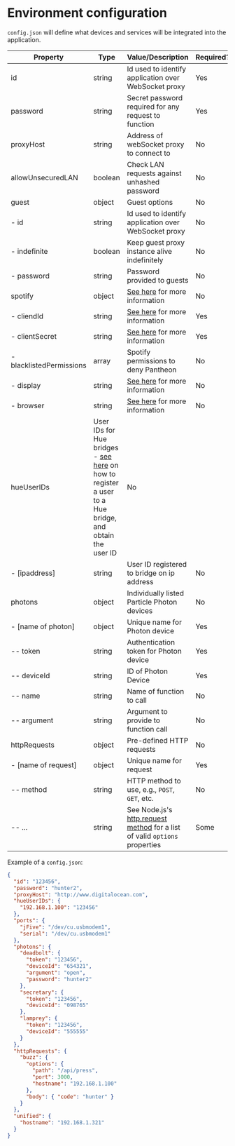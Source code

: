 # Environment configuration

`config.json` will define what devices and services will be integrated into the application.

| Property                 | Type    | Value/Description                                    | Required? | Default |
|--------------------------|---------|------------------------------------------------------|-----------|---------|
| id                       | string  | Id used to identify application over WebSocket proxy | Yes       |         |
| password                 | string  | Secret password required for any request to function | Yes       |         |
| proxyHost                | string  | Address of webSocket proxy to connect to             | No        |         |
| allowUnsecuredLAN        | boolean | Check LAN requests against unhashed password         | No        | false   |
| guest                    | object  | Guest options                                        | No        |         |
| - id                     | string  | Id used to identify application over WebSocket proxy | No        |         |
| - indefinite             | boolean | Keep guest proxy instance alive indefinitely         | No        |         |
| - password               | string  | Password provided to guests                          | No        |         |
| spotify                  | object  | [See here](../docs/spotify.md) for more information  | No        |         |
| - cliendId               | string  | [See here](../docs/spotify.md) for more information  | Yes       |         |
| - clientSecret           | string  | [See here](../docs/spotify.md) for more information  | Yes       |         |
| - blacklistedPermissions | array   | Spotify permissions to deny Pantheon                 | No        |         |
| - display                | string  | [See here](../docs/spotify.md) for more information  | No        |         |
| - browser                | string  | [See here](../docs/spotify.md) for more information  | No        |         |
| hueUserIDs               | User IDs for Hue bridges - [see here](https://www.developers.meethue.com/documentation/getting-started) on how to register a user to a Hue bridge, and obtain the user ID | No |
| - [ipaddress]            | string  | User ID registered to bridge on ip address           | No        |         |
| photons                  | object  | Individually listed Particle Photon devices          | No        |         |
| - [name of photon]       | object  | Unique name for Photon device                        | Yes       |         |
| -- token                 | string  | Authentication token for Photon device               | Yes       |         |
| -- deviceId              | string  | ID of Photon Device                                  | Yes       |         |
| -- name                  | string  | Name of function to call                             | No        |         |
| -- argument              | string  | Argument to provide to function call                 | No        |         |
| httpRequests             | object  | Pre-defined HTTP requests                            | No        |         |
| - [name of request]      | object  | Unique name for request                              | Yes       |         |
| -- method                | string  | HTTP method to use, e.g., `POST`, `GET`, etc.        | No        | `POST`  |
| -- ...                   | string  | See Node.js's [http.request method](https://nodejs.org/api/http.html#http_http_request_options_callback) for a list of valid `options` properties | Some ||


Example of a `config.json`:
```json
{
  "id": "123456",
  "password": "hunter2",
  "proxyHost": "http://www.digitalocean.com",
  "hueUserIDs": {
    "192.168.1.100": "123456"
  },
  "ports": {
    "jFive": "/dev/cu.usbmodem1",
    "serial": "/dev/cu.usbmodem1"
  },
  "photons": {
    "deadbolt": {
      "token": "123456",
      "deviceId": "654321",
      "argument": "open",
      "password": "hunter2"
    },
    "secretary": {
      "token": "123456",
      "deviceId": "098765"
    },
    "lamprey": {
      "token": "123456",
      "deviceId": "555555"
    }
  },
  "httpRequests": {
    "buzz": {
      "options": {
        "path": "/api/press",
        "port": 3000,
        "hostname": "192.168.1.100"
      },
      "body": { "code": "hunter" }
    }
  },
  "unified": {
    "hostname": "192.168.1.321"
  }
}
```
